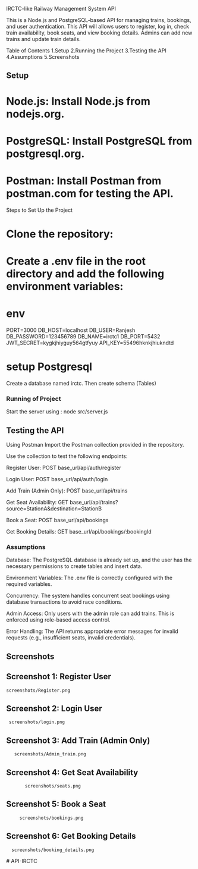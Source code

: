 IRCTC-like Railway Management System API

This is a Node.js and PostgreSQL-based API for managing trains, bookings, and user authentication. This API will allows users to register, log in, check train availability, book seats, and view booking details. Admins can add new trains and update train details.

Table of Contents
1.Setup
2.Running the Project
3.Testing the API
4.Assumptions
5.Screenshots


## Setup

# Node.js: Install Node.js from nodejs.org.
# PostgreSQL: Install PostgreSQL from postgresql.org.
# Postman: Install Postman from postman.com for testing the API.

Steps to Set Up the Project
# Clone the repository:
# Create a .env file in the root directory and add the following environment variables:

# env

PORT=3000
DB_HOST=localhost
DB_USER=Ranjesh
DB_PASSWORD=123456789
DB_NAME=irctc1
DB_PORT=5432
JWT_SECRET=kygkjhiyguy564gtfyuy
API_KEY=55496hknkjhiukndtd
# setup Postgresql
Create a database named irctc.
Then create schema (Tables)


### Running of Project 

Start the server using : node src/server.js

## Testing the API
Using Postman
Import the Postman collection provided in the repository.

Use the collection to test the following endpoints:

Register User: POST base_url/api/auth/register

Login User: POST base_url/api/auth/login

Add Train (Admin Only): POST base_url/api/trains

Get Seat Availability: GET base_url/api/trains?source=StationA&destination=StationB

Book a Seat: POST base_url/api/bookings

Get Booking Details: GET base_url/api/bookings/:bookingId



### Assumptions
Database: The PostgreSQL database is already set up, and the user has the necessary permissions to create tables and insert data.

Environment Variables: The .env file is correctly configured with the required variables.

Concurrency: The system handles concurrent seat bookings using database transactions to avoid race conditions.

Admin Access: Only users with the admin role can add trains. This is enforced using role-based access control.

Error Handling: The API returns appropriate error messages for invalid requests (e.g., insufficient seats, invalid credentials).



## Screenshots
## Screenshot 1: Register User
    screenshots/Register.png

## Screenshot 2: Login User
     screenshots/login.png

## Screenshot 3: Add Train (Admin Only)
       screenshots/Admin_train.png

## Screenshot 4: Get Seat Availability
           screenshots/seats.png
         

## Screenshot 5: Book a Seat
         screenshots/bookings.png

## Screenshot 6: Get Booking Details
      screenshots/booking_details.png
#   A P I - I R C T C  
 